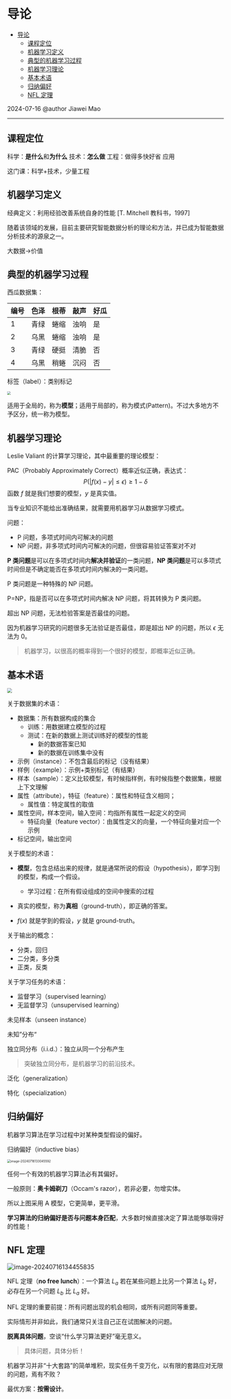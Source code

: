 # 导论

- [导论](#导论)
  - [课程定位](#课程定位)
  - [机器学习定义](#机器学习定义)
  - [典型的机器学习过程](#典型的机器学习过程)
  - [机器学习理论](#机器学习理论)
  - [基本术语](#基本术语)
  - [归纳偏好](#归纳偏好)
  - [NFL 定理](#nfl-定理)

2024-07-16
@author Jiawei Mao
***

## 课程定位

科学：**是什么**和**为什么**
技术：**怎么做**
工程：做得多快好省
应用

这门课：科学+技术，少量工程
## 机器学习定义

经典定义：利用经验改善系统自身的性能 [T. Mitchell 教科书，1997]

随着该领域的发展，目前主要研究智能数据分析的理论和方法，并已成为智能数据分析技术的源泉之一。

大数据->价值
## 典型的机器学习过程

 西瓜数据集：

| 编号  | 色泽  | 根蒂  | 敲声  | 好瓜  |
| --- | --- | --- | --- | --- |
| 1   | 青绿  | 蜷缩  | 浊响  | 是   |
| 2   | 乌黑  | 蜷缩  | 浊响  | 是   |
| 3   | 青绿  | 硬挺  | 清脆  | 否   |
| 4   | 乌黑  | 稍蜷  | 沉闷  | 否   |
标签（label）：类别标记

<img src="images/Pasted image 20240716111923.png" style="zoom: 50%;" />

适用于全局的，称为**模型**；适用于局部的，称为模式(Pattern)。不过大多地方不予区分，统一称为模型。

## 机器学习理论

Leslie Valiant 的计算学习理论，其中最重要的理论模型：

PAC（Probably Approximately Correct）概率近似正确，表达式：
$$
P(|f(x)-y|\le \epsilon) \ge 1-\delta
$$
函数 $f$ 就是我们想要的模型，$y$ 是真实值。

当专业知识不能给出准确结果，就需要用机器学习从数据学习模式。

问题：

- P 问题，多项式时间内可解决的问题
- NP 问题，非多项式时间内可解决的问题，但很容易验证答案对不对

**P 类问题**是可以在多项式时间内**解决并验证**的一类问题，**NP 类问题**是可以多项式时间但是不确定能否在多项式时间内解决的一类问题。

P 类问题是一种特殊的 NP 问题。

P=NP，指是否可以在多项式时间内解决 NP 问题，将其转换为 P 类问题。

超出 NP 问题，无法检验答案是否最佳的问题。

因为机器学习研究的问题很多无法验证是否最佳，即是超出 NP 的问题，所以 $\epsilon$ 无法为 0。

> 机器学习，以很高的概率得到一个很好的模型，即概率近似正确。

## 基本术语

<img src="images/Pasted image 20240716111923.png" style="zoom: 67%;" />

关于数据集的术语：

- 数据集：所有数据构成的集合
  - 训练：用数据建立模型的过程
  - 测试：在新的数据上测试训练好的模型的性能
    - 新的数据答案已知
    - 新的数据在训练集中没有
- 示例（instance）：不包含最后的标记（没有结果）
- 样例（example）：示例+类别标记（有结果）
- 样本（sample）：定义比较模型，有时候指样例，有时候指整个数据集，根据上下文理解
- 属性（attribute），特征（feature）：属性和特征含义相同；
  - 属性值：特定属性的取值
- 属性空间，样本空间，输入空间：均指所有属性一起定义的空间
  - 特征向量（feature vector）：由属性定义的向量，一个特征向量对应一个示例
- 标记空间，输出空间

关于模型的术语：

- **模型**，包含总结出来的规律，就是通常所说的假设（hypothesis），即学习到的模型，构成一个假设。
  - 学习过程：在所有假设组成的空间中搜索的过程

- 真实的模型，称为**真相**（ground-truth），即正确的答案。

- $f(x)$ 就是学到的假设，$y$ 就是 ground-truth。

关于输出的概念：

- 分类，回归
- 二分类，多分类
- 正类，反类

关于学习任务的术语：

- 监督学习（supervised learning）
- 无监督学习（unsupervised learning）

未见样本（unseen instance）

未知”分布“

独立同分布（i.i.d.）：独立从同一个分布产生

> 突破独立同分布，是机器学习的前沿技术。

泛化（generalization）

特化（specialization）

## 归纳偏好

机器学习算法在学习过程中对某种类型假设的偏好。

归纳偏好（inductive bias）

<img src="./images/image-20240716133045592.png" alt="image-20240716133045592" style="zoom:50%;" />

任何一个有效的机器学习算法必有其偏好。

一般原则：**奥卡姆剃刀**（Occam's razor），若非必要，勿增实体。

所以上图采用 A 模型，它更简单，更平滑。

**学习算法的归纳偏好是否与问题本身匹配**，大多数时候直接决定了算法能够取得好的性能！

## NFL 定理

![image-20240716134455835](./images/image-20240716134455835.png)

NFL 定理（**no free lunch**）：一个算法 $L_a$ 若在某些问题上比另一个算法 $L_b$ 好，必存在另一个问题 $L_b$ 比 $L_a$ 好。

NFL 定理的重要前提：所有问题出现的机会相同，或所有问题同等重要。

实际情形并非如此，我们通常只关注自己正在试图解决的问题。

**脱离具体问题**，空谈“什么学习算法更好”毫无意义。

> 具体问题，具体分析！

机器学习并非“十大套路”的简单堆积，现实任务千变万化，以有限的套路应对无限的问题，焉有不败？

最优方案：**按需设计**。

